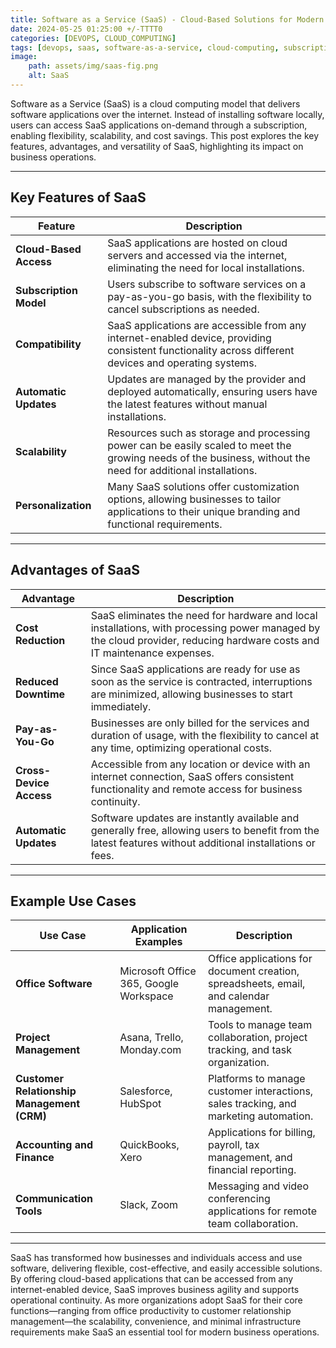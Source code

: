 ```yaml
--- 
title: Software as a Service (SaaS) - Cloud-Based Solutions for Modern Businesses 
date: 2024-05-25 01:25:00 +/-TTTT0
categories: [DEVOPS, CLOUD_COMPUTING]
tags: [devops, saas, software-as-a-service, cloud-computing, subscription-model, cost-reduction, cross-device-access, automatic-updates, scalability, business-productivity, crm, project-management, remote-collaboration, cloud-applications, office-software, pay-as-you-go]
image:
    path: assets/img/saas-fig.png
    alt: SaaS
---
```


Software as a Service (SaaS) is a cloud computing model that delivers software applications over the internet. Instead of installing software locally, users can access SaaS applications on-demand through a subscription, enabling flexibility, scalability, and cost savings. This post explores the key features, advantages, and versatility of SaaS, highlighting its impact on business operations.

---

## Key Features of SaaS

| Feature                 | Description                                                                                                                                                                                                 |
|-------------------------|-------------------------------------------------------------------------------------------------------------------------------------------------------------------------------------------------------------|
| **Cloud-Based Access**  | SaaS applications are hosted on cloud servers and accessed via the internet, eliminating the need for local installations.                                                                                  |
| **Subscription Model**  | Users subscribe to software services on a pay-as-you-go basis, with the flexibility to cancel subscriptions as needed.                                                                                     |
| **Compatibility**       | SaaS applications are accessible from any internet-enabled device, providing consistent functionality across different devices and operating systems.                                                      |
| **Automatic Updates**   | Updates are managed by the provider and deployed automatically, ensuring users have the latest features without manual installations.                                                                        |
| **Scalability**         | Resources such as storage and processing power can be easily scaled to meet the growing needs of the business, without the need for additional installations.                                               |
| **Personalization**     | Many SaaS solutions offer customization options, allowing businesses to tailor applications to their unique branding and functional requirements.                                                           |

---

## Advantages of SaaS

| Advantage               | Description                                                                                                                                                               |
|-------------------------|---------------------------------------------------------------------------------------------------------------------------------------------------------------------------|
| **Cost Reduction**      | SaaS eliminates the need for hardware and local installations, with processing power managed by the cloud provider, reducing hardware costs and IT maintenance expenses.   |
| **Reduced Downtime**    | Since SaaS applications are ready for use as soon as the service is contracted, interruptions are minimized, allowing businesses to start immediately.                     |
| **Pay-as-You-Go**       | Businesses are only billed for the services and duration of usage, with the flexibility to cancel at any time, optimizing operational costs.                               |
| **Cross-Device Access** | Accessible from any location or device with an internet connection, SaaS offers consistent functionality and remote access for business continuity.                        |
| **Automatic Updates**   | Software updates are instantly available and generally free, allowing users to benefit from the latest features without additional installations or fees.                  |

---

## Example Use Cases

| Use Case                   | Application Examples                                                | Description                                                                                       |
|----------------------------|---------------------------------------------------------------------|---------------------------------------------------------------------------------------------------|
| **Office Software**        | Microsoft Office 365, Google Workspace                             | Office applications for document creation, spreadsheets, email, and calendar management.           |
| **Project Management**     | Asana, Trello, Monday.com                                          | Tools to manage team collaboration, project tracking, and task organization.                       |
| **Customer Relationship Management (CRM)** | Salesforce, HubSpot                                | Platforms to manage customer interactions, sales tracking, and marketing automation.              |
| **Accounting and Finance** | QuickBooks, Xero                                                   | Applications for billing, payroll, tax management, and financial reporting.                       |
| **Communication Tools**    | Slack, Zoom                                                        | Messaging and video conferencing applications for remote team collaboration.                      |

---
SaaS has transformed how businesses and individuals access and use software, delivering flexible, cost-effective, and easily accessible solutions. By offering cloud-based applications that can be accessed from any internet-enabled device, SaaS improves business agility and supports operational continuity. As more organizations adopt SaaS for their core functions—ranging from office productivity to customer relationship management—the scalability, convenience, and minimal infrastructure requirements make SaaS an essential tool for modern business operations.
